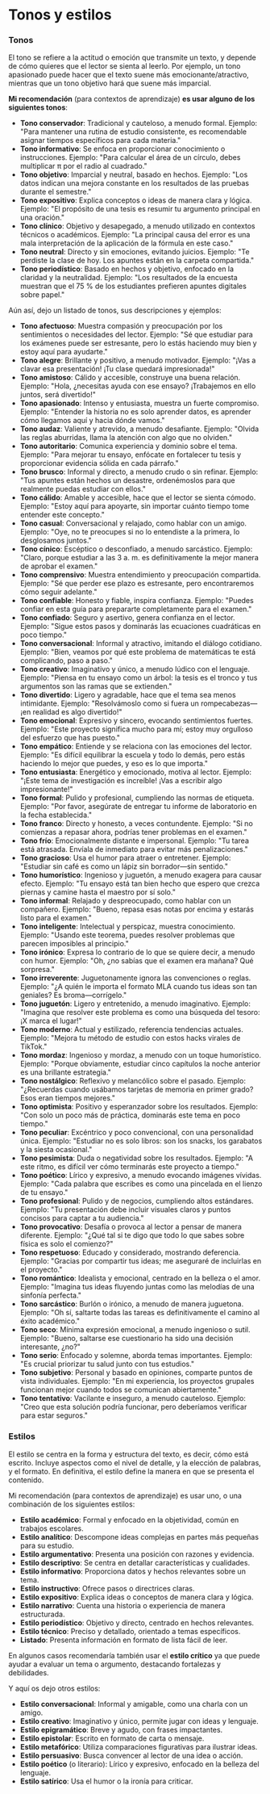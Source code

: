 # Tonos y estilos

### Tonos

El tono se refiere a la actitud o emoción que transmite un texto, y depende de cómo quieres que el lector se sienta al leerlo. Por ejemplo, un tono apasionado puede hacer que el texto suene más emocionante/atractivo, mientras que un tono objetivo hará que suene más imparcial.

**Mi recomendación** (para contextos de aprendizaje) **es usar alguno de los siguientes tonos**: 

* **Tono conservador**: Tradicional y cauteloso, a menudo formal. Ejemplo: "Para mantener una rutina de estudio consistente, es recomendable asignar tiempos específicos para cada materia."
* **Tono informativo**: Se enfoca en proporcionar conocimiento o instrucciones. Ejemplo: "Para calcular el área de un círculo, debes multiplicar π por el radio al cuadrado."
* **Tono objetivo**: Imparcial y neutral, basado en hechos. Ejemplo: "Los datos indican una mejora constante en los resultados de las pruebas durante el semestre."
* **Tono expositivo**: Explica conceptos o ideas de manera clara y lógica. Ejemplo: "El propósito de una tesis es resumir tu argumento principal en una oración."
* **Tono clínico**: Objetivo y desapegado, a menudo utilizado en contextos técnicos o académicos. Ejemplo: "La principal causa del error es una mala interpretación de la aplicación de la fórmula en este caso."
* **Tono neutral**: Directo y sin emociones, evitando juicios. Ejemplo: "Te perdiste la clase de hoy. Los apuntes están en la carpeta compartida."
* **Tono periodístico**: Basado en hechos y objetivo, enfocado en la claridad y la neutralidad. Ejemplo: "Los resultados de la encuesta muestran que el 75 % de los estudiantes prefieren apuntes digitales sobre papel."

Aún así, dejo un listado de tonos, sus descripciones y ejemplos:

* **Tono afectuoso**: Muestra compasión y preocupación por los sentimientos o necesidades del lector. Ejemplo: "Sé que estudiar para los exámenes puede ser estresante, pero lo estás haciendo muy bien y estoy aquí para ayudarte."
* **Tono alegre**: Brillante y positivo, a menudo motivador. Ejemplo: "¡Vas a clavar esa presentación! ¡Tu clase quedará impresionada!"
* **Tono amistoso**: Cálido y accesible, construye una buena relación. Ejemplo: "Hola, ¿necesitas ayuda con ese ensayo? ¡Trabajemos en ello juntos, será divertido!"
* **Tono apasionado**: Intenso y entusiasta, muestra un fuerte compromiso. Ejemplo: "Entender la historia no es solo aprender datos, es aprender cómo llegamos aquí y hacia dónde vamos."
* **Tono audaz**: Valiente y atrevido, a menudo desafiante. Ejemplo: "Olvida las reglas aburridas, llama la atención con algo que no olviden."
* **Tono autoritario**: Comunica experiencia y dominio sobre el tema. Ejemplo: "Para mejorar tu ensayo, enfócate en fortalecer tu tesis y proporcionar evidencia sólida en cada párrafo."
* **Tono brusco**: Informal y directo, a menudo crudo o sin refinar. Ejemplo: "Tus apuntes están hechos un desastre, ordenémoslos para que realmente puedas estudiar con ellos."
* **Tono cálido**: Amable y accesible, hace que el lector se sienta cómodo. Ejemplo: "Estoy aquí para apoyarte, sin importar cuánto tiempo tome entender este concepto."
* **Tono casual**: Conversacional y relajado, como hablar con un amigo. Ejemplo: "Oye, no te preocupes si no lo entendiste a la primera, lo desglosamos juntos."
* **Tono cínico**: Escéptico o desconfiado, a menudo sarcástico. Ejemplo: "Claro, porque estudiar a las 3 a. m. es definitivamente la mejor manera de aprobar el examen."
* **Tono comprensivo**: Muestra entendimiento y preocupación compartida. Ejemplo: "Sé que perder ese plazo es estresante, pero encontraremos cómo seguir adelante."
* **Tono confiable**: Honesto y fiable, inspira confianza. Ejemplo: "Puedes confiar en esta guía para prepararte completamente para el examen."
* **Tono confiado**: Seguro y asertivo, genera confianza en el lector. Ejemplo: "Sigue estos pasos y dominarás las ecuaciones cuadráticas en poco tiempo."
* **Tono conversacional**: Informal y atractivo, imitando el diálogo cotidiano. Ejemplo: "Bien, veamos por qué este problema de matemáticas te está complicando, paso a paso."
* **Tono creativo**: Imaginativo y único, a menudo lúdico con el lenguaje. Ejemplo: "Piensa en tu ensayo como un árbol: la tesis es el tronco y tus argumentos son las ramas que se extienden."
* **Tono divertido**: Ligero y agradable, hace que el tema sea menos intimidante. Ejemplo: "Resolvámoslo como si fuera un rompecabezas—¡en realidad es algo divertido!"
* **Tono emocional**: Expresivo y sincero, evocando sentimientos fuertes. Ejemplo: "Este proyecto significa mucho para mí; estoy muy orgulloso del esfuerzo que has puesto."
* **Tono empático**: Entiende y se relaciona con las emociones del lector. Ejemplo: "Es difícil equilibrar la escuela y todo lo demás, pero estás haciendo lo mejor que puedes, y eso es lo que importa."
* **Tono entusiasta**: Energético y emocionado, motiva al lector. Ejemplo: "¡Este tema de investigación es increíble! ¡Vas a escribir algo impresionante!"
* **Tono formal**: Pulido y profesional, cumpliendo las normas de etiqueta. Ejemplo: "Por favor, asegúrate de entregar tu informe de laboratorio en la fecha establecida."
* **Tono franco**: Directo y honesto, a veces contundente. Ejemplo: "Si no comienzas a repasar ahora, podrías tener problemas en el examen."
* **Tono frío**: Emocionalmente distante e impersonal. Ejemplo: "Tu tarea está atrasada. Envíala de inmediato para evitar más penalizaciones."
* **Tono gracioso**: Usa el humor para atraer o entretener. Ejemplo: "Estudiar sin café es como un lápiz sin borrador—sin sentido."
* **Tono humorístico**: Ingenioso y juguetón, a menudo exagera para causar efecto. Ejemplo: "Tu ensayo está tan bien hecho que espero que crezca piernas y camine hasta el maestro por sí solo."
* **Tono informal**: Relajado y despreocupado, como hablar con un compañero. Ejemplo: "Bueno, repasa esas notas por encima y estarás listo para el examen."
* **Tono inteligente**: Intelectual y perspicaz, muestra conocimiento. Ejemplo: "Usando este teorema, puedes resolver problemas que parecen imposibles al principio."
* **Tono irónico**: Expresa lo contrario de lo que se quiere decir, a menudo con humor. Ejemplo: "Oh, ¿no sabías que el examen era mañana? Qué sorpresa."
* **Tono irreverente**: Juguetonamente ignora las convenciones o reglas. Ejemplo: "¿A quién le importa el formato MLA cuando tus ideas son tan geniales? Es broma—corrígelo."
* **Tono juguetón**: Ligero y entretenido, a menudo imaginativo. Ejemplo: "Imagina que resolver este problema es como una búsqueda del tesoro: ¡X marca el lugar!"
* **Tono moderno**: Actual y estilizado, referencia tendencias actuales. Ejemplo: "Mejora tu método de estudio con estos hacks virales de TikTok."
* **Tono mordaz**: Ingenioso y mordaz, a menudo con un toque humorístico. Ejemplo: "Porque obviamente, estudiar cinco capítulos la noche anterior es una brillante estrategia."
* **Tono nostálgico**: Reflexivo y melancólico sobre el pasado. Ejemplo: "¿Recuerdas cuando usábamos tarjetas de memoria en primer grado? Esos eran tiempos mejores."
* **Tono optimista**: Positivo y esperanzador sobre los resultados. Ejemplo: "Con solo un poco más de práctica, dominarás este tema en poco tiempo."
* **Tono peculiar**: Excéntrico y poco convencional, con una personalidad única. Ejemplo: "Estudiar no es solo libros: son los snacks, los garabatos y la siesta ocasional."
* **Tono pesimista**: Duda o negatividad sobre los resultados. Ejemplo: "A este ritmo, es difícil ver cómo terminarás este proyecto a tiempo."
* **Tono poético**: Lírico y expresivo, a menudo evocando imágenes vívidas. Ejemplo: "Cada palabra que escribes es como una pincelada en el lienzo de tu ensayo."
* **Tono profesional**: Pulido y de negocios, cumpliendo altos estándares. Ejemplo: "Tu presentación debe incluir visuales claros y puntos concisos para captar a tu audiencia."
* **Tono provocativo**: Desafía o provoca al lector a pensar de manera diferente. Ejemplo: "¿Qué tal si te digo que todo lo que sabes sobre física es solo el comienzo?"
* **Tono respetuoso**: Educado y considerado, mostrando deferencia. Ejemplo: "Gracias por compartir tus ideas; me aseguraré de incluirlas en el proyecto."
* **Tono romántico**: Idealista y emocional, centrado en la belleza o el amor. Ejemplo: "Imagina tus ideas fluyendo juntas como las melodías de una sinfonía perfecta."
* **Tono sarcástico**: Burlón o irónico, a menudo de manera juguetona. Ejemplo: "Oh sí, saltarte todas las tareas es definitivamente el camino al éxito académico."
* **Tono seco**: Mínima expresión emocional, a menudo ingenioso o sutil. Ejemplo: "Bueno, saltarse ese cuestionario ha sido una decisión interesante, ¿no?"
* **Tono serio**: Enfocado y solemne, aborda temas importantes. Ejemplo: "Es crucial priorizar tu salud junto con tus estudios."
* **Tono subjetivo**: Personal y basado en opiniones, comparte puntos de vista individuales. Ejemplo: "En mi experiencia, los proyectos grupales funcionan mejor cuando todos se comunican abiertamente."
* **Tono tentativo**: Vacilante e inseguro, a menudo cauteloso. Ejemplo: "Creo que esta solución podría funcionar, pero deberíamos verificar para estar seguros."

<!-- 
Tono canalla
 -->

### Estilos

El estilo se centra en la forma y estructura del texto, es decir, cómo está escrito. Incluye aspectos como el nivel de detalle, y la elección de palabras, y el formato. En definitiva, el estilo define la manera en que se presenta el contenido.

<!-- 
https://chatgpt.com/share/679786b4-ccd8-8013-bff9-11014c34b459

1. **Académico**: Formal y estructurado, enfocado en la transmisión de conocimientos y análisis. Se apoya en argumentos sólidos y citas para respaldar ideas.
Estilo expositivo: Presenta conceptos o teorías de manera estructurada (ensayos, artículos).
Estilo argumentativo: Sustenta ideas con evidencia y lógica (tesis, monografías).
Estilo crítico: Analiza y evalúa teorías o trabajos previos (reseñas, críticas académicas).
2. Literario: Cuando se busca usar lenguaje expresivo, evocador y subjetivo.
Estilo narrativo: Relata historias con descripciones detalladas (novelas, cuentos).
Estilo lírico: Expresa emociones y sentimientos de forma poética (poemas, canciones).
Estilo dramático: Enfocado en el diálogo y acción (obras de teatro, guiones).
Estilo descriptivo: Detalla ambientes, personajes o situaciones (fragmentos de novelas, paisajes).
3. Periodístico: Cuando se quiere transmitir información actual o relevante de manera clara, atractiva y accesible
Estilo informativo: Presenta hechos de forma objetiva y clara (noticias, reportajes).
Estilo de opinión: Integra análisis, comentarios o valoraciones personales (editoriales, columnas).
Estilo interpretativo: Combina hechos con contexto y análisis profundo (crónicas, reportajes de investigación).
Estilo narrativo: Relata los hechos como una historia (crónicas, entrevistas en profundidad).
4. Coloquial o Conversacional: Lenguaje informal, sencillo y cercano, diseñado para conectar con el lector en un tono amigable y accesible.
Estilo informal: Uso de expresiones cotidianas, cercanas y relajadas (mensajes de texto, blogs).
Estilo semiformal: Mezcla cercanía y profesionalismo (artículos en redes sociales, correos informales).
5. Técnico o Científico: Cuando se busca objetividad, precisión y claridad, explicando conceptos, procesos o resultados.
Estilo descriptivo: Describe procesos, sistemas o fenómenos (manuales, guías).
Estilo expositivo: Explica conceptos de forma objetiva (artículos científicos, divulgación).
Estilo argumentativo: Usado en hipótesis o discusión de resultados (tesis, investigaciones).
Estilo prescriptivo: Define procedimientos o normativas (normas ISO, estándares técnicos).
6. Publicitario: Cuando se busca persuadir al receptor, apelando a emociones, valores o necesidades. Suele ser breve, creativo y directo.
Estilo persuasivo: Enfocado en captar la atención y convencer (anuncios, eslóganes).
Estilo emocional: Conecta a través de sentimientos (campañas sociales o humanitarias).
Estilo informativo: Presenta datos del producto o servicio (folletos, catálogos).
7. Administrativo: Formal y estructurado, enfocado en la comunicación eficiente dentro de organizaciones o instituciones.
Estilo protocolario: Usado en comunicados oficiales o actos institucionales.
Estilo operativo: Instrucciones para procedimientos internos (manuales, directrices).
Estilo informativo: Reportes, memorandos o documentos de gestión.
8.Jurídico: cuando el objetivo es garantizar claridad, seguridad jurídica y evitar ambigüedades en textos legales.
Estilo normativo: Usado en leyes, decretos, reglamentos. Preciso y obligatorio.
Estilo argumentativo: Usado en alegatos, defensas o demandas. Persuasivo y lógico.
Estilo expositivo: Usado en dictámenes o sentencias. Explicativo, con lenguaje técnico.


### **Guía para discernir entre estilos:**

1. **¿Quién es tu público objetivo?**
    - General: **Coloquial, publicitario, periodístico.**
    - Especializado: **Técnico, académico, jurídico.**
2. **¿Cuál es el propósito del texto?**
    - Informar: **Periodístico (informativo), técnico, académico.**
    - Convencer: **Publicitario, jurídico, periodístico (de opinión).**
    - Expresar emociones: **Literario, publicitario.**
    - Relatar hechos o historias: **Literario, periodístico (narrativo).**
3. **¿Qué nivel de formalidad necesitas?**
    - Muy formal: **Jurídico, académico, técnico, administrativo.**
    - Semiformal: **Periodístico, publicitario.**
    - Informal: **Coloquial, literario.**

 -->

Mi recomendación (para contextos de aprendizaje) es usar uno, o una combinación de los siguientes estilos:  

* **Estilo académico**: Formal y enfocado en la objetividad, común en trabajos escolares.
* **Estilo analítico**: Descompone ideas complejas en partes más pequeñas para su estudio. 
* **Estilo argumentativo**: Presenta una posición con razones y evidencia.
* **Estilo descriptivo**: Se centra en detallar características y cualidades.
* **Estilo informativo**: Proporciona datos y hechos relevantes sobre un tema.
* **Estilo instructivo**: Ofrece pasos o directrices claras.
* **Estilo expositivo**: Explica ideas o conceptos de manera clara y lógica.
* **Estilo narrativo**: Cuenta una historia o experiencia de manera estructurada.
* **Estilo periodístico**: Objetivo y directo, centrado en hechos relevantes.
* **Estilo técnico**: Preciso y detallado, orientado a temas específicos.
* **Listado**: Presenta información en formato de lista fácil de leer. 

En algunos casos recomendaría también usar el **estilo crítico** ya que puede ayudar a evaluar un tema o argumento, destacando fortalezas y debilidades.

Y aquí os dejo otros estilos:

* **Estilo conversacional**: Informal y amigable, como una charla con un amigo.
* **Estilo creativo**: Imaginativo y único, permite jugar con ideas y lenguaje.
* **Estilo epigramático**: Breve y agudo, con frases impactantes.
* **Estilo epistolar**: Escrito en formato de carta o mensaje.
* **Estilo metafórico**: Utiliza comparaciones figurativas para ilustrar ideas.
* **Estilo persuasivo**: Busca convencer al lector de una idea o acción.
* **Estilo poético** (o literario): Lírico y expresivo, enfocado en la belleza del lenguaje.
* **Estilo satírico**: Usa el humor o la ironía para criticar. 